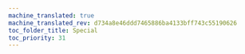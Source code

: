 ```yaml
---
machine_translated: true
machine_translated_rev: d734a8e46ddd7465886ba4133bff743c55190626
toc_folder_title: Special
toc_priority: 31
---
```



